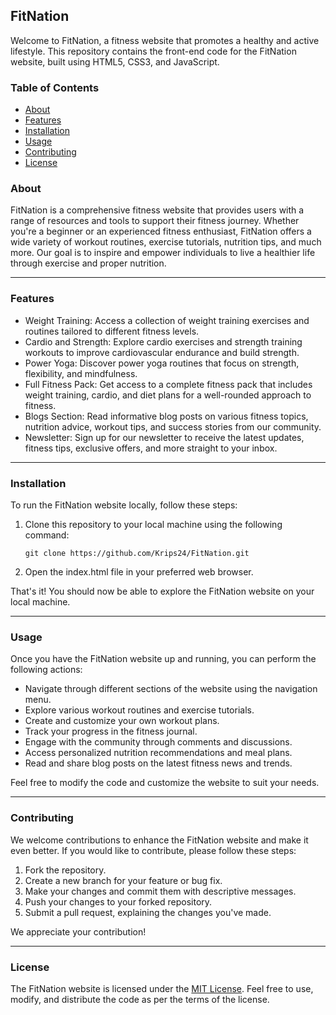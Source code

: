 ## FitNation

Welcome to FitNation, a fitness website that promotes a healthy and active lifestyle. This repository contains the front-end code for the FitNation website, built using HTML5, CSS3, and JavaScript.

### Table of Contents
- [About](#about)
- [Features](#features)
- [Installation](#installation)
- [Usage](#usage)
- [Contributing](#contributing)
- [License](#license)

### About
FitNation is a comprehensive fitness website that provides users with a range of resources and tools to support their fitness journey. Whether you're a beginner or an experienced fitness enthusiast, FitNation offers a wide variety of workout routines, exercise tutorials, nutrition tips, and much more. Our goal is to inspire and empower individuals to live a healthier life through exercise and proper nutrition.

<hr>

### Features
- Weight Training: Access a collection of weight training exercises and routines tailored to different fitness levels.
- Cardio and Strength: Explore cardio exercises and strength training workouts to improve cardiovascular endurance and build strength.
- Power Yoga: Discover power yoga routines that focus on strength, flexibility, and mindfulness.
- Full Fitness Pack: Get access to a complete fitness pack that includes weight training, cardio, and diet plans for a well-rounded approach to fitness.
- Blogs Section: Read informative blog posts on various fitness topics, nutrition advice, workout tips, and success stories from our community.
- Newsletter: Sign up for our newsletter to receive the latest updates, fitness tips, exclusive offers, and more straight to your inbox.

<hr>

### Installation
To run the FitNation website locally, follow these steps:

1. Clone this repository to your local machine using the following command:
   ```
   git clone https://github.com/Krips24/FitNation.git
   ```

2. Open the index.html file in your preferred web browser.

That's it! You should now be able to explore the FitNation website on your local machine.

<hr>

### Usage
Once you have the FitNation website up and running, you can perform the following actions:

- Navigate through different sections of the website using the navigation menu.
- Explore various workout routines and exercise tutorials.
- Create and customize your own workout plans.
- Track your progress in the fitness journal.
- Engage with the community through comments and discussions.
- Access personalized nutrition recommendations and meal plans.
- Read and share blog posts on the latest fitness news and trends.

Feel free to modify the code and customize the website to suit your needs.

<hr>

### Contributing
We welcome contributions to enhance the FitNation website and make it even better. If you would like to contribute, please follow these steps:

1. Fork the repository.
2. Create a new branch for your feature or bug fix.
3. Make your changes and commit them with descriptive messages.
4. Push your changes to your forked repository.
5. Submit a pull request, explaining the changes you've made.

We appreciate your contribution!

<hr>

### License
The FitNation website is licensed under the [MIT License](LICENSE). Feel free to use, modify, and distribute the code as per the terms of the license.

